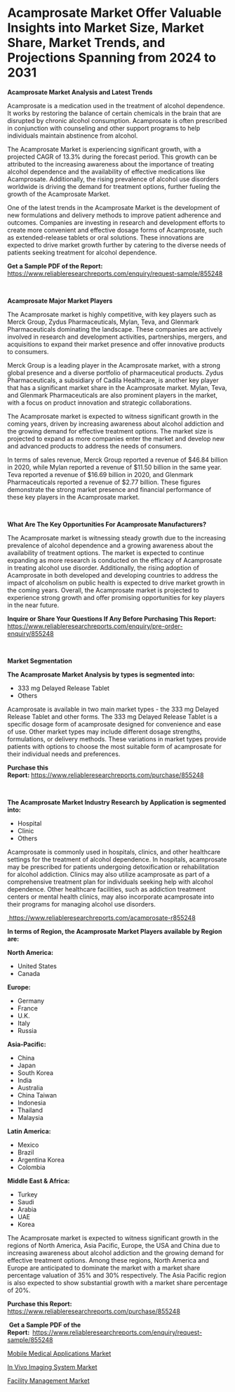 <p><h1>Acamprosate Market Offer Valuable Insights into Market Size, Market Share, Market Trends, and Projections Spanning from 2024 to 2031</h1></p><p><strong>Acamprosate Market Analysis and Latest Trends</strong></p>
<p><p>Acamprosate is a medication used in the treatment of alcohol dependence. It works by restoring the balance of certain chemicals in the brain that are disrupted by chronic alcohol consumption. Acamprosate is often prescribed in conjunction with counseling and other support programs to help individuals maintain abstinence from alcohol.</p><p>The Acamprosate Market is experiencing significant growth, with a projected CAGR of 13.3% during the forecast period. This growth can be attributed to the increasing awareness about the importance of treating alcohol dependence and the availability of effective medications like Acamprosate. Additionally, the rising prevalence of alcohol use disorders worldwide is driving the demand for treatment options, further fueling the growth of the Acamprosate Market.</p><p>One of the latest trends in the Acamprosate Market is the development of new formulations and delivery methods to improve patient adherence and outcomes. Companies are investing in research and development efforts to create more convenient and effective dosage forms of Acamprosate, such as extended-release tablets or oral solutions. These innovations are expected to drive market growth further by catering to the diverse needs of patients seeking treatment for alcohol dependence.</p></p>
<p><strong>Get a Sample PDF of the Report:&nbsp;</strong> <a href="https://www.reliableresearchreports.com/enquiry/request-sample/855248">https://www.reliableresearchreports.com/enquiry/request-sample/855248</a></p>
<p>&nbsp;</p>
<p><strong>Acamprosate Major Market Players</strong></p>
<p><p>The Acamprosate market is highly competitive, with key players such as Merck Group, Zydus Pharmaceuticals, Mylan, Teva, and Glenmark Pharmaceuticals dominating the landscape. These companies are actively involved in research and development activities, partnerships, mergers, and acquisitions to expand their market presence and offer innovative products to consumers.</p><p>Merck Group is a leading player in the Acamprosate market, with a strong global presence and a diverse portfolio of pharmaceutical products. Zydus Pharmaceuticals, a subsidiary of Cadila Healthcare, is another key player that has a significant market share in the Acamprosate market. Mylan, Teva, and Glenmark Pharmaceuticals are also prominent players in the market, with a focus on product innovation and strategic collaborations.</p><p>The Acamprosate market is expected to witness significant growth in the coming years, driven by increasing awareness about alcohol addiction and the growing demand for effective treatment options. The market size is projected to expand as more companies enter the market and develop new and advanced products to address the needs of consumers.</p><p>In terms of sales revenue, Merck Group reported a revenue of $46.84 billion in 2020, while Mylan reported a revenue of $11.50 billion in the same year. Teva reported a revenue of $16.69 billion in 2020, and Glenmark Pharmaceuticals reported a revenue of $2.77 billion. These figures demonstrate the strong market presence and financial performance of these key players in the Acamprosate market.</p></p>
<p>&nbsp;</p>
<p><strong>What Are The Key Opportunities For Acamprosate Manufacturers?</strong></p>
<p><p>The Acamprosate market is witnessing steady growth due to the increasing prevalence of alcohol dependence and a growing awareness about the availability of treatment options. The market is expected to continue expanding as more research is conducted on the efficacy of Acamprosate in treating alcohol use disorder. Additionally, the rising adoption of Acamprosate in both developed and developing countries to address the impact of alcoholism on public health is expected to drive market growth in the coming years. Overall, the Acamprosate market is projected to experience strong growth and offer promising opportunities for key players in the near future.</p></p>
<p><strong>Inquire or Share Your Questions If Any Before Purchasing This Report:</strong> <a href="https://www.reliableresearchreports.com/enquiry/pre-order-enquiry/855248">https://www.reliableresearchreports.com/enquiry/pre-order-enquiry/855248</a></p>
<p>&nbsp;</p>
<p><strong>Market Segmentation</strong></p>
<p><strong>The Acamprosate Market Analysis by types is segmented into:</strong></p>
<p><ul><li>333 mg Delayed Release Tablet</li><li>Others</li></ul></p>
<p><p>Acamprosate is available in two main market types - the 333 mg Delayed Release Tablet and other forms. The 333 mg Delayed Release Tablet is a specific dosage form of acamprosate designed for convenience and ease of use. Other market types may include different dosage strengths, formulations, or delivery methods. These variations in market types provide patients with options to choose the most suitable form of acamprosate for their individual needs and preferences.</p></p>
<p><strong>Purchase this Report:&nbsp;</strong><a href="https://www.reliableresearchreports.com/purchase/855248">https://www.reliableresearchreports.com/purchase/855248</a></p>
<p>&nbsp;</p>
<p><strong>The Acamprosate Market Industry Research by Application is segmented into:</strong></p>
<p><ul><li>Hospital</li><li>Clinic</li><li>Others</li></ul></p>
<p><p>Acamprosate is commonly used in hospitals, clinics, and other healthcare settings for the treatment of alcohol dependence. In hospitals, acamprosate may be prescribed for patients undergoing detoxification or rehabilitation for alcohol addiction. Clinics may also utilize acamprosate as part of a comprehensive treatment plan for individuals seeking help with alcohol dependence. Other healthcare facilities, such as addiction treatment centers or mental health clinics, may also incorporate acamprosate into their programs for managing alcohol use disorders.</p></p>
<p><a href="https://www.reliableresearchreports.com/acamprosate-r855248">&nbsp;https://www.reliableresearchreports.com/acamprosate-r855248</a></p>
<p><strong>In terms of Region, the Acamprosate Market Players available by Region are:</strong></p>
<p>
    <p> <strong> North America: </strong>
        <ul>
            <li>United States</li>
            <li>Canada</li>
        </ul>
        </p> 
    <p> <strong> Europe: </strong>
        <ul>
            <li>Germany</li>
            <li>France</li>
            <li>U.K.</li>
            <li>Italy</li>
            <li>Russia</li>
        </ul>
        </p> 
    <p> <strong> Asia-Pacific: </strong>
        <ul>
            <li>China</li>
            <li>Japan</li>
            <li>South Korea</li>
            <li>India</li>
            <li>Australia</li>
            <li>China Taiwan</li>
            <li>Indonesia</li>
            <li>Thailand</li>
            <li>Malaysia</li>
        </ul>
        </p> 
    <p> <strong> Latin America: </strong>
        <ul>
            <li>Mexico</li>
            <li>Brazil</li>
            <li>Argentina Korea</li>
            <li>Colombia</li>
        </ul>
        </p> 
    <p> <strong> Middle East & Africa: </strong>
        <ul>
            <li>Turkey</li>
            <li>Saudi</li>
            <li>Arabia</li>
            <li>UAE</li>
            <li>Korea</li>
        </ul>
    </p>
    </p>
<p><p>The Acamprosate market is expected to witness significant growth in the regions of North America, Asia Pacific, Europe, the USA and China due to increasing awareness about alcohol addiction and the growing demand for effective treatment options. Among these regions, North America and Europe are anticipated to dominate the market with a market share percentage valuation of 35% and 30% respectively. The Asia Pacific region is also expected to show substantial growth with a market share percentage of 20%.</p></p>
<p><strong>Purchase this Report: </strong><a href="https://www.reliableresearchreports.com/purchase/855248">https://www.reliableresearchreports.com/purchase/855248</a></p>
<p>&nbsp;<strong>Get a Sample PDF of the Report:&nbsp;&nbsp;</strong><a href="https://www.reliableresearchreports.com/enquiry/request-sample/855248">https://www.reliableresearchreports.com/enquiry/request-sample/855248</a></p>
<p><strong></strong></p>
<p><p><a href="https://github.com/timeliteaut/Market-Research-Report-List-3/blob/main/mobile-medical-applications-market.md">Mobile Medical Applications Market</a></p><p><a href="https://github.com/seekum/Market-Research-Report-List-3/blob/main/in-vivo-imaging-system-market.md">In Vivo Imaging System Market</a></p><p><a href="https://github.com/nancykennedykellievqfqt2/Market-Research-Report-List-3/blob/main/facility-management-market.md">Facility Management Market</a></p></p>